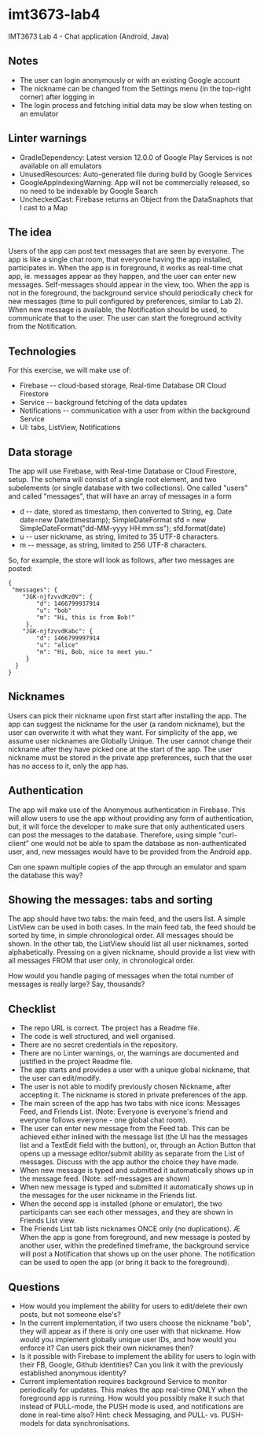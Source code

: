 # imt3673-lab4
IMT3673 Lab 4 - Chat application (Android, Java)

## Notes
- The user can login anonymously or with an existing Google account
- The nickname can be changed from the Settings menu (in the top-right corner) after logging in
- The login process and fetching initial data may be slow when testing on an emulator

## Linter warnings
- GradleDependency:			Latest version 12.0.0 of Google Play Services is not available on all emulators
- UnusedResources:			Auto-generated file during build by Google Services
- GoogleAppIndexingWarning: App will not be commercially released, so no need to be indexable by Google Search
- UncheckedCast:			Firebase returns an Object from the DataSnaphots that I cast to a Map

## The idea
Users of the app can post text messages that are seen by everyone.
The app is like a single chat room, that everyone having the app installed, participates in.
When the app is in foreground, it works as real-time chat app, ie. messages appear as they happen,
and the user can enter new messages. Self-messages should appear in the view, too.
When the app is not in the foreground,
the background service should periodically check for new messages
(time to pull configured by preferences, similar to Lab 2).
When new message is available, the Notification should be used, to communicate that to the user.
The user can start the foreground activity from the Notification.

## Technologies
For this exercise, we will make use of:
* Firebase -- cloud-based storage, Real-time Database OR Cloud Firestore
* Service -- background fetching of the data updates
* Notifications -- communication with a user from within the background Service
* UI: tabs, ListView, Notifications

## Data storage
The app will use Firebase, with Real-time Database or Cloud Firestore, setup.
The schema will consist of a single root element, and two subelements (or single database with two collections).
One called "users" and called "messages", that will have an array of messages in a form
* d -- date, stored as timestamp, then converted to String, eg.
  Date date=new Date(timestamp);
  SimpleDateFormat sfd = new SimpleDateFormat("dd-MM-yyyy HH:mm:ss");
  sfd.format(date)
* u -- user nickname, as string, limited to 35 UTF-8 characters.
* m -- message, as string, limited to 256 UTF-8 characters.

So, for example, the store will look as follows, after two messages are posted:

    {
     "messages": {
        "JGK-njfzvvdKz0V": {
            "d": 1466799937914
            "u": "bob"
            "m": "Hi, this is from Bob!"
         },
        "JGK-njfzvvdKabc": {
            "d": 1466799997914
            "u": "alice"
            "m": "Hi, Bob, nice to meet you."
         }
      }
    }

## Nicknames
Users can pick their nickname upon first start after installing the app.
The app can suggest the nickname for the user (a random nickname),
but the user can overwrite it with what they want.
For simplicity of the app, we assume user nicknames are Globally Unique.
The user cannot change their nickname after they have picked one at the start of the app.
The user nickname must be stored in the private app preferences,
such that the user has no access to it, only the app has. 

## Authentication
The app will make use of the Anonymous authentication in Firebase.
This will allow users to use the app without providing any form of authentication,
but, it will force the developer to make sure that only authenticated users can post
the messages to the database.
Therefore, using simple "curl-client" one would not be able to spam the database as non-authenticated user,
and, new messages would have to be provided from the Android app. 

Can one spawn multiple copies of the app through an emulator and spam the database this way? 

## Showing the messages: tabs and sorting
The app should have two tabs: the main feed, and the users list.
A simple ListView can be used in both cases.
In the main feed tab, the feed should be sorted by time, in simple chronological order.
All messages should be shown.
In the other tab, the ListView should list all user nicknames, sorted alphabetically.
Pressing on a given nickname, should provide a list view with all messages FROM that user only,
in chronological order. 

How would you handle paging of messages when the total number of messages is really large? Say, thousands? 

## Checklist
* The repo URL is correct. The project has a Readme file. 
* The code is well structured, and well organised. 
* There are no secret credentials in the repository. 
* There are no Linter warnings, or, the warnings are documented and justified in the project Readme file. 
* The app starts and provides a user with a unique global nickname, that the user can edit/modify.
* The user is not able to modify previously chosen Nickname, after accepting it.  The nickname is stored in private preferences of the app. 
* The main screen of the app has two tabs with nice icons: Messages Feed, and Friends List. (Note: Everyone is everyone's friend and everyone follows everyone - one global chat room).
* The user can enter new message from the Feed tab. This can be achieved either inlined with the message list (the UI has the messages list and a TextEdit field with the button), or, through an Action Button that opens up a message editor/submit ability as separate from the List of messages. Discuss with the app author the choice they have made. 
* When new message is typed and submitted it automatically shows up in the message feed. (Note: self-messages are shown)
* When new message is typed and submitted it automatically shows up in the messages for the user nickname in the Friends list. 
* When the second app is installed (phone or emulator), the two participants can see each other messages, and they are shown in Friends List view. 
* The Friends List tab lists nicknames ONCE only (no duplications).
Æ When the app is gone from foreground, and new message is posted by another user, within the predefined timeframe, the background service will post a Notification that shows up on the user phone. The notification can be used to open the app (or bring it back to the foreground).

## Questions
* How would you implement the ability for users to edit/delete their own posts, but not someone else's?
* In the current implementation, if two users choose the nickname "bob",
  they will appear as if there is only one user with that nickname.
  How would you implement globally unique user IDs,
  and how would you enforce it? Can users pick their own nicknames then? 
* Is it possible with Firebase to implement the ability for users to login with their FB,
  Google, Github identities? Can you link it with the previously established anonymous identity? 
* Current implementation requires background Service to monitor periodically for updates.
  This makes the app real-time ONLY when the foreground app is running.
  How would you possibly make it such that instead of PULL-mode, the PUSH mode is used,
  and notifications are done in real-time also?
  Hint: check Messaging, and PULL- vs. PUSH-models for data synchronisations. 
